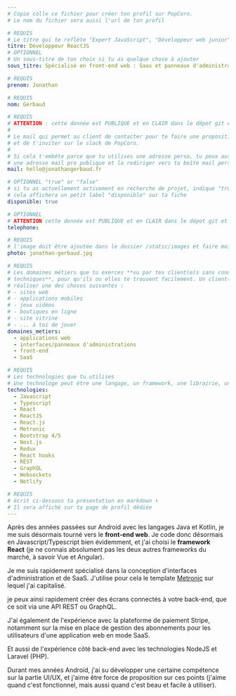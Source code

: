 ```yaml
---
# Copie colle ce fichier pour créer ton profil sur PopCorn.
# Le nom du fichier sera aussi l'url de ton profil

# REQUIS
# Le titre qui te refléte "Expert JavaScript", "Développeur web junior"
titre: Développeur ReactJS
# OPTIONNEL
# Un sous-titre de ton choix si tu as quelque chose à ajouter
sous_titre: Spécialisé en front-end web : Saas et panneaux d'administration

# REQUIS
prenom: Jonathan

# REQUIS
nom: Gerbaud

# REQUIS
# ATTENTION : cette donnée est PUBLIQUE et en CLAIR dans le dépot git et sur le site
#
# Le mail qui permet au client de contacter pour te faire une proposition de projet
# et de t'inviter sur le slack de PopCorn.
#
# Si cela t'embête parce que tu utilises une adresse perso, tu peux aussi te créer
# une adresse mail pro publique et la rediriger vers ta boîte mail perso
mail: hello@jonathangerbaud.fr

# OPTIONNEL "true" or "false"
# si tu as actuellement activement en recherche de projet, indique "true" ici,
# cela affichera un petit label "disponible" sur ta fiche
disponible: true

# OPTIONNEL
# ATTENTION cette donnée est PUBLIQUE et en CLAIR dans le dépot git et sur le site
telephone:

# REQUIS
# l'image doit être ajoutée dans le dossier /static/images et faire moins de 100ko ! Sa hauteur affichée sur le site sera de 300px, elle s'adaptera comme elle peut au responsive avec du css.
photo: jonathan-gerbaud.jpg

# REQUIS
# Les domaines métiers que tu exerces **vu par tes client(e)s sans connaissances
# techniques**, pour qu'ils ou elles te trouvent facilement. Un client(e) veut par exemple
# réaliser une des choses suivantes :
# - sites web
# - applications mobiles
# - jeux vidéos
# - boutiques en ligne
# - site vitrine
# - ... à toi de jouer
domaines_metiers:
  - applications web
  - interfaces/panneaux d'administrations
  - front-end
  - SaaS

# REQUIS
# Les technologies que tu utilises
# Une technologe peut être une langage, un framework, une librairie, un CMS ...
technologies:
  - Javascript
  - Typescript
  - React
  - ReactJS
  - React.js
  - Metronic
  - Bootstrap 4/5
  - Next.js
  - Redux
  - React hooks
  - REST
  - GraphQL
  - Websockets
  - Netlify

# REQUIS
# écrit ci-dessous ta présentation en markdown ⬇️
# Il sera affiché sur ta page de profil dédiée
---
```


Après des années passées sur Android avec les langages Java et Kotlin, je me suis désormais tourné vers le **front-end web**. Je code donc désormais en Javascript/Typescript bien évidemment, et j'ai choisi le **framework React** (je ne connais absolument pas les deux autres frameworks du marché, à savoir Vue et Angular).

Je me suis rapidement spécialisé dans la conception d'interfaces d'administration et de SaaS. J'utilise pour cela le template [Metronic](https://preview.themeforest.net/item/metronic-responsive-admin-dashboard-template/full_screen_preview/4021469) sur lequel j'ai capitalisé. 

je peux ainsi rapidement créer des écrans connectés à votre back-end, que ce soit via une API REST ou GraphQL.

J'ai également de l'expérience avec la plateforme de paiement Stripe, notamment sur la mise en place de gestion des abonnements pour les utilisateurs d'une application web en mode SaaS.

Et aussi de l'expérience côté back-end avec les technologies NodeJS et Laravel (PHP).

Durant mes années Android, j'ai su développer une certaine compétence sur la partie UI/UX, et j'aime être force de proposition sur ces points (j'aime quand c'est fonctionnel, mais aussi quand c'est beau et facile à utiliser).
